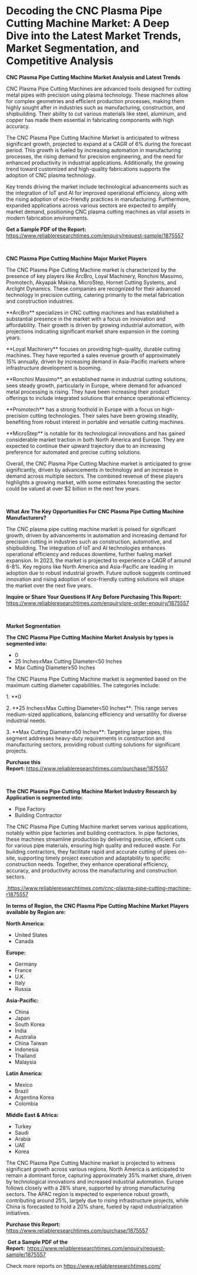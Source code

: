 <p><h1>Decoding the CNC Plasma Pipe Cutting Machine Market: A Deep Dive into the Latest Market Trends, Market Segmentation, and Competitive Analysis</h1></p><p><strong>CNC Plasma Pipe Cutting Machine Market Analysis and Latest Trends</strong></p>
<p><p>CNC Plasma Pipe Cutting Machines are advanced tools designed for cutting metal pipes with precision using plasma technology. These machines allow for complex geometries and efficient production processes, making them highly sought after in industries such as manufacturing, construction, and shipbuilding. Their ability to cut various materials like steel, aluminum, and copper has made them essential in fabricating components with high accuracy.</p><p>The CNC Plasma Pipe Cutting Machine Market is anticipated to witness significant growth, projected to expand at a CAGR of 6% during the forecast period. This growth is fueled by increasing automation in manufacturing processes, the rising demand for precision engineering, and the need for enhanced productivity in industrial applications. Additionally, the growing trend toward customized and high-quality fabrications supports the adoption of CNC plasma technology.</p><p>Key trends driving the market include technological advancements such as the integration of IoT and AI for improved operational efficiency, along with the rising adoption of eco-friendly practices in manufacturing. Furthermore, expanded applications across various sectors are expected to amplify market demand, positioning CNC plasma cutting machines as vital assets in modern fabrication environments.</p></p>
<p><strong>Get a Sample PDF of the Report:&nbsp;</strong> <a href="https://www.reliableresearchtimes.com/enquiry/request-sample/1875557?utm_campaign=2252&utm_medium=2&utm_source=Github&utm_content=ia&utm_term=10042025&utm_id=cnc-plasma-pipe-cutting-machine">https://www.reliableresearchtimes.com/enquiry/request-sample/1875557</a></p>
<p>&nbsp;</p>
<p><strong>CNC Plasma Pipe Cutting Machine Major Market Players</strong></p>
<p><p>The CNC Plasma Pipe Cutting Machine market is characterized by the presence of key players like ArcBro, Loyal Machinery, Ronchini Massimo, Promotech, Akyapak Makina, MicroStep, Hornet Cutting Systems, and Arclight Dynamics. These companies are recognized for their advanced technology in precision cutting, catering primarily to the metal fabrication and construction industries.</p><p>**ArcBro** specializes in CNC cutting machines and has established a substantial presence in the market with a focus on innovation and affordability. Their growth is driven by growing industrial automation, with projections indicating significant market share expansion in the coming years.</p><p>**Loyal Machinery** focuses on providing high-quality, durable cutting machines. They have reported a sales revenue growth of approximately 15% annually, driven by increasing demand in Asia-Pacific markets where infrastructure development is booming.</p><p>**Ronchini Massimo**, an established name in industrial cutting solutions, sees steady growth, particularly in Europe, where demand for advanced metal processing is rising. They have been increasing their product offerings to include integrated solutions that enhance operational efficiency.</p><p>**Promotech** has a strong foothold in Europe with a focus on high-precision cutting technologies. Their sales have been growing steadily, benefiting from robust interest in portable and versatile cutting machines.</p><p>**MicroStep** is notable for its technological innovations and has gained considerable market traction in both North America and Europe. They are expected to continue their upward trajectory due to an increasing preference for automated and precise cutting solutions.</p><p>Overall, the CNC Plasma Pipe Cutting Machine market is anticipated to grow significantly, driven by advancements in technology and an increase in demand across multiple sectors. The combined revenue of these players highlights a growing market, with some estimates forecasting the sector could be valued at over $2 billion in the next few years.</p></p>
<p>&nbsp;</p>
<p><strong>What Are The Key Opportunities For CNC Plasma Pipe Cutting Machine Manufacturers?</strong></p>
<p><p>The CNC plasma pipe cutting machine market is poised for significant growth, driven by advancements in automation and increasing demand for precision cutting in industries such as construction, automotive, and shipbuilding. The integration of IoT and AI technologies enhances operational efficiency and reduces downtime, further fueling market expansion. In 2023, the market is projected to experience a CAGR of around 6-8%. Key regions like North America and Asia-Pacific are leading in adoption due to robust industrial growth. Future outlook suggests continued innovation and rising adoption of eco-friendly cutting solutions will shape the market over the next five years.</p></p>
<p><strong>Inquire or Share Your Questions If Any Before Purchasing This Report:</strong> <a href="https://www.reliableresearchtimes.com/enquiry/pre-order-enquiry/1875557?utm_campaign=2252&utm_medium=2&utm_source=Github&utm_content=ia&utm_term=10042025&utm_id=cnc-plasma-pipe-cutting-machine">https://www.reliableresearchtimes.com/enquiry/pre-order-enquiry/1875557</a></p>
<p>&nbsp;</p>
<p><strong>Market Segmentation</strong></p>
<p><strong>The CNC Plasma Pipe Cutting Machine Market Analysis by types is segmented into:</strong></p>
<p><ul><li>0<Max Cutting Diameter<25 Inches</li><li>25 Inches≤Max Cutting Diameter<50 Inches</li><li>Max Cutting Diameter≥50 Inches</li></ul></p>
<p><p>The CNC Plasma Pipe Cutting Machine market is segmented based on the maximum cutting diameter capabilities. The categories include: </p><p>1. **0<Max Cutting Diameter<25 Inches**: This segment caters to smaller pipes, suitable for industries needing precision in compact spaces.</p><p>   </p><p>2. **25 Inches≤Max Cutting Diameter<50 Inches**: This range serves medium-sized applications, balancing efficiency and versatility for diverse industrial needs.</p><p>3. **Max Cutting Diameter≥50 Inches**: Targeting larger pipes, this segment addresses heavy-duty requirements in construction and manufacturing sectors, providing robust cutting solutions for significant projects.</p></p>
<p><strong>Purchase this Report:&nbsp;</strong><a href="https://www.reliableresearchtimes.com/purchase/1875557?utm_campaign=2252&utm_medium=2&utm_source=Github&utm_content=ia&utm_term=10042025&utm_id=cnc-plasma-pipe-cutting-machine">https://www.reliableresearchtimes.com/purchase/1875557</a></p>
<p>&nbsp;</p>
<p><strong>The CNC Plasma Pipe Cutting Machine Market Industry Research by Application is segmented into:</strong></p>
<p><ul><li>Pipe Factory</li><li>Building Contractor</li></ul></p>
<p><p>The CNC Plasma Pipe Cutting Machine market serves various applications, notably within pipe factories and building contractors. In pipe factories, these machines streamline production by delivering precise, efficient cuts for various pipe materials, ensuring high quality and reduced waste. For building contractors, they facilitate rapid and accurate cutting of pipes on-site, supporting timely project execution and adaptability to specific construction needs. Together, they enhance operational efficiency, accuracy, and productivity across the manufacturing and construction sectors.</p></p>
<p><a href="https://www.reliableresearchtimes.com/cnc-plasma-pipe-cutting-machine-r1875557?utm_campaign=2252&utm_medium=2&utm_source=Github&utm_content=ia&utm_term=10042025&utm_id=cnc-plasma-pipe-cutting-machine">&nbsp;https://www.reliableresearchtimes.com/cnc-plasma-pipe-cutting-machine-r1875557</a></p>
<p><strong>In terms of Region, the CNC Plasma Pipe Cutting Machine Market Players available by Region are:</strong></p>
<p>
    <p> <strong> North America: </strong>
        <ul>
            <li>United States</li>
            <li>Canada</li>
        </ul>
        </p> 
    <p> <strong> Europe: </strong>
        <ul>
            <li>Germany</li>
            <li>France</li>
            <li>U.K.</li>
            <li>Italy</li>
            <li>Russia</li>
        </ul>
        </p> 
    <p> <strong> Asia-Pacific: </strong>
        <ul>
            <li>China</li>
            <li>Japan</li>
            <li>South Korea</li>
            <li>India</li>
            <li>Australia</li>
            <li>China Taiwan</li>
            <li>Indonesia</li>
            <li>Thailand</li>
            <li>Malaysia</li>
        </ul>
        </p> 
    <p> <strong> Latin America: </strong>
        <ul>
            <li>Mexico</li>
            <li>Brazil</li>
            <li>Argentina Korea</li>
            <li>Colombia</li>
        </ul>
        </p> 
    <p> <strong> Middle East & Africa: </strong>
        <ul>
            <li>Turkey</li>
            <li>Saudi</li>
            <li>Arabia</li>
            <li>UAE</li>
            <li>Korea</li>
        </ul>
    </p>
    </p>
<p><p>The CNC Plasma Pipe Cutting Machine market is projected to witness significant growth across various regions. North America is anticipated to remain a dominant force, capturing approximately 35% market share, driven by technological innovations and increased industrial automation. Europe follows closely with a 28% share, supported by strong manufacturing sectors. The APAC region is expected to experience robust growth, contributing around 25%, largely due to rising infrastructure projects, while China is forecasted to hold a 20% share, fueled by rapid industrialization initiatives.</p></p>
<p><strong>Purchase this Report: </strong><a href="https://www.reliableresearchtimes.com/purchase/1875557?utm_campaign=2252&utm_medium=2&utm_source=Github&utm_content=ia&utm_term=10042025&utm_id=cnc-plasma-pipe-cutting-machine">https://www.reliableresearchtimes.com/purchase/1875557</a></p>
<p>&nbsp;<strong>Get a Sample PDF of the Report:&nbsp;&nbsp;</strong><a href="https://www.reliableresearchtimes.com/enquiry/request-sample/1875557?utm_campaign=2252&utm_medium=2&utm_source=Github&utm_content=ia&utm_term=10042025&utm_id=cnc-plasma-pipe-cutting-machine">https://www.reliableresearchtimes.com/enquiry/request-sample/1875557</a></p>
<p><strong></strong></p>
<p>Check more reports on <a href="https://www.reliableresearchtimes.com/?utm_campaign=2252&utm_medium=2&utm_source=Github&utm_content=ia&utm_term=10042025&utm_id=cnc-plasma-pipe-cutting-machine">https://www.reliableresearchtimes.com/</a></p>